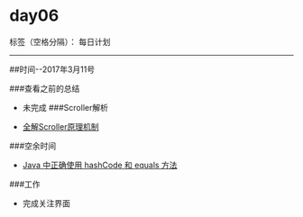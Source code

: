 # day06

标签（空格分隔）： 每日计划


---
##时间--2017年3月11号

###查看之前的总结

* 未完成
###Scroller解析

* [全解Scroller原理机制][1]

###空余时间

* [Java 中正确使用 hashCode 和 equals 方法][2]

###工作

* 完成关注界面

  [1]: https://www.zybuluo.com/Darling/note/683368
  [2]: https://www.oschina.net/question/82993_75533